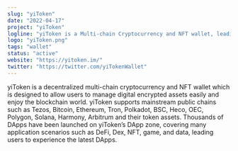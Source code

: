 ```yaml
---
slug: "yiToken"
date: "2022-04-17"
project: "yiToken"
logline: "yiToken is a Multi-chain Cryptocurrency and NFT wallet, leading users to explore the new world of Blockchain"
logo: "yiToken.png"
tags: "wallet"
status: "active"
website: "https://yitoken.im/"
twitter: "https://twitter.com/yiTokenWallet"
---
```


yiToken is a decentralized multi-chain cryptocurrency and NFT wallet which is designed to allow users to manage digital encrypted assets easily 
and enjoy the blockchain world. yiToken supports mainstream public chains such as Tezos, Bitcoin, Ethereum, Tron, Polkadot, BSC, Heco, OEC, 
Polygon, Solana, Harmony, Arbitrum and their token assets. Thousands of DApps have been launched on yiToken’s DApp zone, covering many application
scenarios such as DeFi, Dex, NFT, game, and data, leading users to experience the latest DApps.
